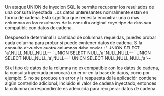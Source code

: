 Un ataque UNION de inyecion SQL le permite recuperar los resultados de una consulta inyectada. Los datos unteresantes nomralmente estan en forma de cadena. 
Esto significa que necesita encontrar una o mas columnas en los resultados de la consulta original cuyo tipo de dato sea compatible con datos de cadena.

Despuesd e determinal la cantidad de columnas requeidas, puedes probar cada columna para probar si puede contener datos de cadena. 
Si la consulta devuelve cuatro columnas debe enviar : 
' UNION SELECT 'a',NULL,NULL,NULL--
' UNION SELECT NULL,'a',NULL,NULL--
' UNION SELECT NULL,NULL,'a',NULL--
' UNION SELECT NULL,NULL,NULL,'a'--

Si el tipo de datos de la columna no es compatible con los datos de cadena, la consulta inyectada provocará un error en la base de datos, como por ejemplo:
Si no se produce un error y la respuesta de la aplicación contiene algún contenido adicional, incluido el valor de cadena inyectado, entonces la columna correspondiente es adecuada para recuperar datos de cadena.

